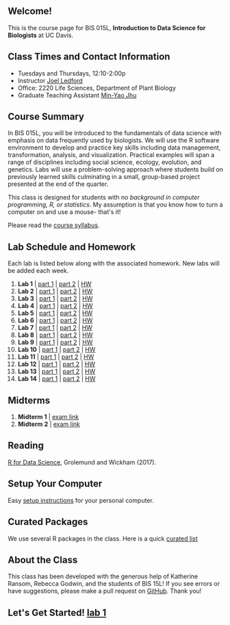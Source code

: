 ## Welcome!
This is the course page for BIS 015L, **Introduction to Data Science for Biologists** at UC Davis.

## Class Times and Contact Information
+ Tuesdays and Thursdays, 12:10-2:00p  
+ Instructor [Joel Ledford](mailto:jmledford@ucdavis.edu)  
+ Office: 2220 Life Sciences, Department of Plant Biology  
+ Graduate Teaching Assistant [Min-Yao Jhu](mailto:minjhu@ucdavis.edu)  

## Course Summary  
In BIS 015L, you will be introduced to the fundamentals of data science with emphasis on data frequently used by biologists. We will use the R software environment to develop and practice key skills including data management, transformation, analysis, and visualization. Practical examples will span a range of disciplines including social science, ecology, evolution, and genetics. Labs will use a problem-solving approach where students build on previously learned skills culminating in a small, group-based project presented at the end of the quarter. 

This class is designed for students with *no background in computer programming, R, or statistics*. My assumption is that you know how to turn a computer on and use a mouse- that's it!  

Please read the [course syllabus](https://jmledford3115.github.io/datascibiol/syllabus.html).    

## Lab Schedule and Homework  
Each lab is listed below along with the associated homework. New labs will be added each week.  

1. **Lab 1** | [part 1](https://jmledford3115.github.io/datascibiol/lab1_1.html) | [part 2](https://jmledford3115.github.io/datascibiol/lab1_2.html) | [HW](https://jmledford3115.github.io/datascibiol/lab1_hw.html)  
2. **Lab 2** | [part 1](https://jmledford3115.github.io/datascibiol/lab2_1.html) | [part 2](https://jmledford3115.github.io/datascibiol/lab2_2.html) | [HW](https://jmledford3115.github.io/datascibiol/lab2_hw.html)  
3. **Lab 3** | [part 1](https://jmledford3115.github.io/datascibiol/lab3_1.html) | [part 2](https://jmledford3115.github.io/datascibiol/lab3_2.html) | [HW](https://jmledford3115.github.io/datascibiol/lab3_hw.html)  
4. **Lab 4** | [part 1](https://jmledford3115.github.io/datascibiol/lab4_1.html) | [part 2](https://jmledford3115.github.io/datascibiol/lab4_2.html) | [HW](https://jmledford3115.github.io/datascibiol/lab4_hw.html)  
5. **Lab 5** | [part 1](https://jmledford3115.github.io/datascibiol/lab5_1.html) | [part 2](https://jmledford3115.github.io/datascibiol/lab5_2.html) | [HW](https://jmledford3115.github.io/datascibiol/lab5_hw.html)
6. **Lab 6** | [part 1](https://jmledford3115.github.io/datascibiol/lab6_1.html) | [part 2](https://jmledford3115.github.io/datascibiol/lab6_2.html) | [HW](https://jmledford3115.github.io/datascibiol/lab6_hw.html)  
7. **Lab 7** | [part 1](https://jmledford3115.github.io/datascibiol/lab7_1.html) | [part 2](https://jmledford3115.github.io/datascibiol/lab7_2.html) | [HW](https://jmledford3115.github.io/datascibiol/lab7_hw.html)
8. **Lab 8** | [part 1](https://jmledford3115.github.io/datascibiol/lab8_1.html) | [part 2](https://jmledford3115.github.io/datascibiol/lab8_2.html) | [HW](https://jmledford3115.github.io/datascibiol/lab8_hw.html)  
9. **Lab 9** | [part 1](https://jmledford3115.github.io/datascibiol/lab9_1.html) | [part 2](https://jmledford3115.github.io/datascibiol/lab9_2.html) | [HW](https://jmledford3115.github.io/datascibiol/lab9_hw.html)  
10. **Lab 10** | [part 1](https://jmledford3115.github.io/datascibiol/lab10_1.html) | [part 2](https://jmledford3115.github.io/datascibiol/lab10_2.html) | [HW](https://jmledford3115.github.io/datascibiol/lab10_hw.html)  
11. **Lab 11** | [part 1](https://jmledford3115.github.io/datascibiol/lab11_1.html) | [part 2](https://jmledford3115.github.io/datascibiol/lab11_2.html) | [HW](https://jmledford3115.github.io/datascibiol/lab11_hw.html)  
12. **Lab 12** | [part 1](https://jmledford3115.github.io/datascibiol/lab12_1.html) | [part 2](https://jmledford3115.github.io/datascibiol/lab12_2.html) | [HW](https://jmledford3115.github.io/datascibiol/lab12_hw.html)  
13. **Lab 13** | [part 1](https://jmledford3115.github.io/datascibiol/lab13_1.html) | [part 2](https://jmledford3115.github.io/datascibiol/lab13_2.html) | [HW](https://jmledford3115.github.io/datascibiol/lab13_hw.html)  
14. **Lab 14** | [part 1](https://jmledford3115.github.io/datascibiol/lab14_1.html) | [part 2](https://jmledford3115.github.io/datascibiol/lab14_2.html) | [HW](https://jmledford3115.github.io/datascibiol/lab14_hw.html)  

## Midterms
1. **Midterm 1** | [exam link](https://jmledford3115.github.io/datascibiol/midterm_1/midterm_1.html)  
1. **Midterm 2** | [exam link](https://jmledford3115.github.io/datascibiol/midterm_1/midterm_2.html)  

## Reading  
[R for Data Science](https://r4ds.had.co.nz/), Grolemund and Wickham (2017).  

## Setup Your Computer  
Easy [setup instructions](https://jmledford3115.github.io/datascibiol/setup.html) for your personal computer.  

## Curated Packages  
We use several R packages in the class. Here is a quick [curated list](https://jmledford3115.github.io/datascibiol/packages.html)  

## About the Class  
This class has been developed with the generous help of Katherine Ransom, Rebecca Godwin, and the students of BIS 15L! If you see errors or have suggestions, please make a pull request on [GitHub](https://github.com/jmledford3115/datascibiol). Thank you!  

## Let's Get Started! [lab 1](https://jmledford3115.github.io/datascibiol/lab1_1.html)  